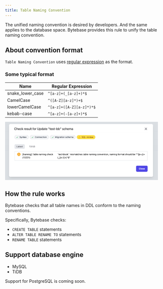 ```yaml
---
title: Table Naming Convention
---
```


The unified naming convention is desired by developers. And the same applies to the database space. Bytebase provides this rule to unify the table naming convention.

## About convention format

`Table Naming Convention` uses [regular expression](https://en.wikipedia.org/wiki/Regular_expression) as the format.

### Some typical format

| Name             | Regular Expression       |
| ---------------- | ------------------------ |
| snake_lower_case | `^[a-z]+(_[a-z]+)*$`     |
| CamelCase        | `^([A-Z][a-z]*)+$`       |
| lowerCamelCase   | `^[a-z]+([A-Z][a-z]*)*$` |
| kebab-case       | `^[a-z]+(-[a-z]+)*$`     |

![schema-review-naming-table](/static/docs/schema-review-naming-table.webp)

## How the rule works

Bytebase checks that all table names in DDL conform to the naming conventions.

Specifically, Bytebase checks:

- `CREATE TABLE` statements
- `ALTER TABLE RENAME TO` statements
- `RENAME TABLE` statements

## Support database engine

- MySQL
- TiDB

Support for PostgreSQL is coming soon.
